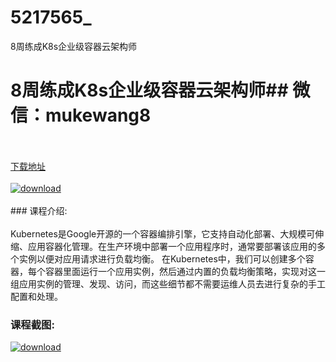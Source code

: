 # 5217565_
8周练成K8s企业级容器云架构师
# 8周练成K8s企业级容器云架构师## 微信：mukewang8
<br/></br>[下载地址](http://www.36tz.cn/article/5217565 "下载地址")
<br/></br>[![download](http://36tz.cn/muke_img/2021_01_1-44-300x205.png "下载地址")](http://www.36tz.cn/article/5217565 "下载地址")
<br/></br>### 课程介绍:<br/></br>Kubernetes是Google开源的一个容器编排引擎，它支持自动化部署、大规模可伸缩、应用容器化管理。在生产环境中部署一个应用程序时，通常要部署该应用的多个实例以便对应用请求进行负载均衡。
在Kubernetes中，我们可以创建多个容器，每个容器里面运行一个应用实例，然后通过内置的负载均衡策略，实现对这一组应用实例的管理、发现、访问，而这些细节都不需要运维人员去进行复杂的手工配置和处理。

### 课程截图:
[![download](http://36tz.cn/muke_img/2021_01_2-51.png "下载地址")](http://www.36tz.cn/article/5217565 "下载地址")

